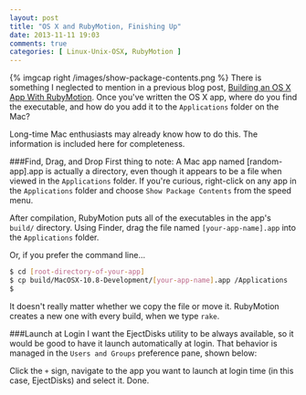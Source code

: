 ```yaml
---
layout: post
title: "OS X and RubyMotion, Finishing Up"
date: 2013-11-11 19:03
comments: true
categories: [ Linux-Unix-OSX, RubyMotion ]
---
```

{% imgcap right /images/show-package-contents.png %}
There is something I neglected to mention in a previous blog post, [Building an OS X App With RubyMotion](/blog/2013/11/01/building-an-os-x-app-with-rubymotion/). Once you've written the OS X app, where do you find the executable, and how do you add it to the `Applications` folder on the Mac?

Long-time Mac enthusiasts may already know how to do this. The information is included here for completeness.

###Find, Drag, and Drop
First thing to note: A Mac app named [random-app].app is actually a directory, even though it appears to be a file when viewed in the `Applications` folder. If you're curious, right-click on any app in the `Applications` folder and choose `Show Package Contents` from the speed menu.
<!--more-->
After compilation, RubyMotion puts all of the executables in the app's `build/` directory. Using Finder, drag the file named `[your-app-name].app` into the `Applications` folder.

Or, if you prefer the command line…

```bash
$ cd [root-directory-of-your-app]
$ cp build/MacOSX-10.8-Development/[your-app-name].app /Applications
$
```

It doesn't really matter whether we copy the file or move it.  RubyMotion creates a new one with every build, when we type `rake`.

###Launch at Login
I want the EjectDisks utility to be always available, so it would be good to have it launch automatically at login. That behavior is managed in the `Users and Groups` preference pane, shown below:


Click the `+` sign, navigate to the app you want to launch at login time (in this case, EjectDisks) and select it. Done.
